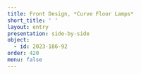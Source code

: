 ```yaml
---
title: Front Design, *Curve Floor Lamps*
short_title: ' '
layout: entry
presentation: side-by-side
object:
  - id: 2023-186-92
order: 420
menu: false
---
```

